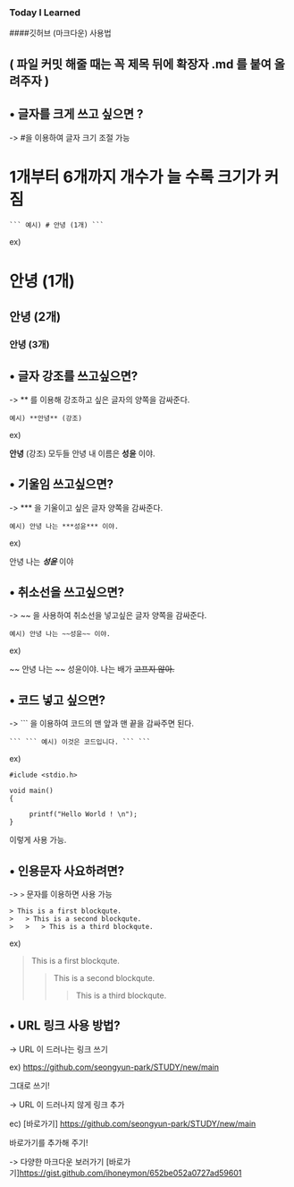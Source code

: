 ### Today I Learned


####깃허브 (마크다운) 사용법


( 파일 커밋 해줄 때는 꼭 제목 뒤에 확장자 .md 를 붙여 올려주자 )
--------------------------

## • 글자를 크게 쓰고 싶으면 ?

-> #을 이용하여 글자 크기 조절 가능
   # 1개부터 6개까지 개수가 늘 수록 크기가 커짐
    
    ``` 예시) # 안녕 (1개) ```
    
ex) 

# 안녕 (1개)
## 안녕 (2개)
### 안녕 (3개)


## • 글자 강조를 쓰고싶으면?

-> ** 를 이용해 강조하고 싶은 글자의 양쪽을 감싸준다.

  ``` 예시) **안녕** (강조) ```

ex)

**안녕** (강조)
모두들 안녕 내 이름은 **성윤** 이야.


## • 기울임 쓰고싶으면?

-> *** 을 기울이고 싶은 글자 양쪽을 감싸준다.
  
   ``` 예시) 안녕 나는 ***성윤*** 이야. ```
  
ex) 

 안녕 나는 ***성윤*** 이야
 
 
## • 취소선을 쓰고싶으면?
 
 -> ~~ 을 사용하여 취소선을 넣고싶은 글자 양쪽을 감싸준다.
 
   ``` 예시) 안녕 나는 ~~성윤~~ 이야. ```
   
 ex)
 
 ~~ 안녕 나는 ~~ 성윤이야.
나는 배가 ~~고프지 않아.~~


## • 코드 넣고 싶으면?
 
 -> ``` 을 이용하여 코드의 맨 앞과 맨 끝을 감싸주면 된다.
    
    ``` ``` 예시) 이것은 코드입니다. ``` ```
 
 
 ex)
 
 ```
 #iclude <stdio.h>
 
 void main()
 {
 
      printf("Hello World ! \n");
 }
 
 ```
 
이렇게 사용 가능.


 ## • 인용문자 사요하려면?
 
 -> ``` > ``` 문자를 이용하면 사용 가능

```
> This is a first blockqute.
>	> This is a second blockqute.
>	>	> This is a third blockqute.
```

ex)

> This is a first blockqute.
>	> This is a second blockqute.
>	>	> This is a third blockqute.


 ## • URL 링크 사용 방법?
 
 -> URL 이 드러나는 링크 쓰기
 
 ex) https://github.com/seongyun-park/STUDY/new/main
 
 그대로 쓰기!
 
 -> URL 이 드러나지 않게 링크 추가
 
 ec) [바로가기] https://github.com/seongyun-park/STUDY/new/main
 
 바로가기를 추가해 주기!
 
 
 -> 다양한 마크다운 보러가기
[바로가기]https://gist.github.com/ihoneymon/652be052a0727ad59601


